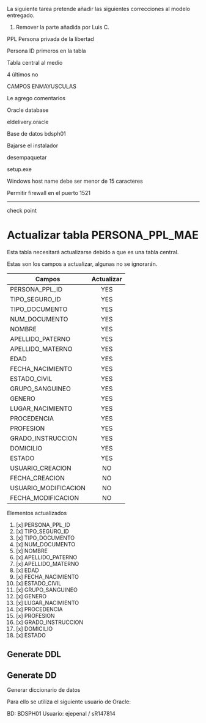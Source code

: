 La siguiente tarea pretende añadir las siguientes correcciones al modelo entregado.

1. Remover la parte añadida por Luis C.

PPL Persona privada de la libertad

Persona ID primeros en la tabla

Tabla central al medio

4 últimos no

CAMPOS ENMAYUSCULAS

Le agrego comentarios

Oracle database


eldelivery.oracle

Base de datos bdsph01

Bajarse el instalador

desempaquetar

setup.exe

Windows host name debe ser menor de 15 caracteres

Permitir firewall en el puerto 1521


---

check point 

# Actualizar tabla PERSONA_PPL_MAE

Esta tabla necesitará actualizarse debido a que es una tabla central.

Estas son los campos a actualizar, algunas no se ignorarán.

| Campos              | Actualizar |
|---------------------|:----------:|
| PERSONA_PPL_ID      |    YES     |
| TIPO_SEGURO_ID      |    YES     |
| TIPO_DOCUMENTO      |    YES     |
| NUM_DOCUMENTO       |    YES     |
| NOMBRE              |    YES     |
| APELLIDO_PATERNO    |    YES     |
| APELLIDO_MATERNO    |    YES     |
| EDAD                |    YES     |
| FECHA_NACIMIENTO    |    YES     |
| ESTADO_CIVIL        |    YES     |
| GRUPO_SANGUINEO     |    YES     |
| GENERO              |    YES     |
| LUGAR_NACIMIENTO    |    YES     |
| PROCEDENCIA         |    YES     |
| PROFESION           |    YES     |
| GRADO_INSTRUCCION   |    YES     |
| DOMICILIO           |    YES     |
| ESTADO              |    YES     |
| USUARIO_CREACION    |     NO     |
| FECHA_CREACION      |     NO     |
| USUARIO_MODIFICACION|     NO     |
| FECHA_MODIFICACION  |     NO     |

Elementos actualizados

1. [x] PERSONA_PPL_ID
2. [x] TIPO_SEGURO_ID
3. [x] TIPO_DOCUMENTO
4. [x] NUM_DOCUMENTO
5. [x] NOMBRE
6. [x] APELLIDO_PATERNO
7. [x] APELLIDO_MATERNO
8. [x] EDAD
9. [x] FECHA_NACIMIENTO
10. [x] ESTADO_CIVIL
11. [x] GRUPO_SANGUINEO
12. [x] GENERO
13. [x] LUGAR_NACIMIENTO
14. [x] PROCEDENCIA
15. [x] PROFESION
16. [x] GRADO_INSTRUCCION
17. [x] DOMICILIO
18. [x] ESTADO

## Generate DDL

## Generate DD

Generar diccionario de datos

Para ello se utiliza el siguiente usuario de Oracle:

BD: BDSPH01
Usuario: ejepenal / sR147814

